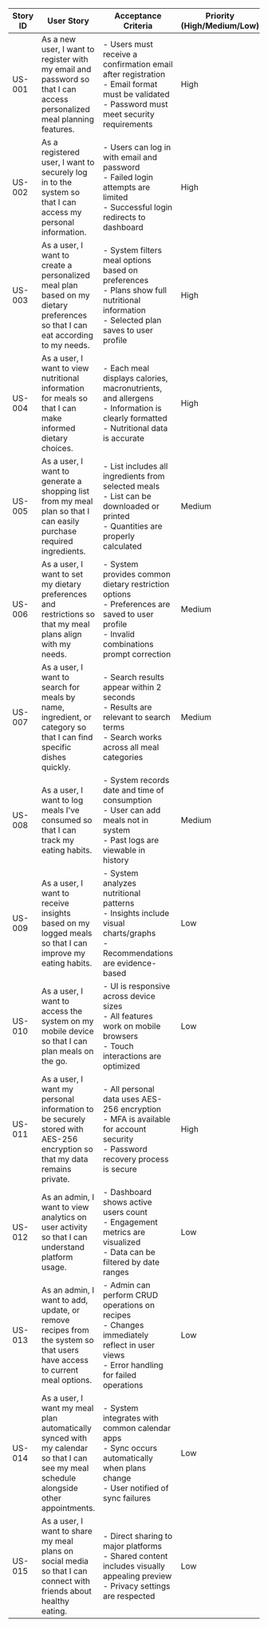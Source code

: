 | Story ID | User Story | Acceptance Criteria | Priority (High/Medium/Low) |
|----------|-----------|---------------------|----------------------------|
| US-001 | As a new user, I want to register with my email and password so that I can access personalized meal planning features. | - Users must receive a confirmation email after registration<br>- Email format must be validated<br>- Password must meet security requirements | High |
| US-002 | As a registered user, I want to securely log in to the system so that I can access my personal information. | - Users can log in with email and password<br>- Failed login attempts are limited<br>- Successful login redirects to dashboard | High |
| US-003 | As a user, I want to create a personalized meal plan based on my dietary preferences so that I can eat according to my needs. | - System filters meal options based on preferences<br>- Plans show full nutritional information<br>- Selected plan saves to user profile | High |
| US-004 | As a user, I want to view nutritional information for meals so that I can make informed dietary choices. | - Each meal displays calories, macronutrients, and allergens<br>- Information is clearly formatted<br>- Nutritional data is accurate | High |
| US-005 | As a user, I want to generate a shopping list from my meal plan so that I can easily purchase required ingredients. | - List includes all ingredients from selected meals<br>- List can be downloaded or printed<br>- Quantities are properly calculated | Medium |
| US-006 | As a user, I want to set my dietary preferences and restrictions so that my meal plans align with my needs. | - System provides common dietary restriction options<br>- Preferences are saved to user profile<br>- Invalid combinations prompt correction | Medium |
| US-007 | As a user, I want to search for meals by name, ingredient, or category so that I can find specific dishes quickly. | - Search results appear within 2 seconds<br>- Results are relevant to search terms<br>- Search works across all meal categories | Medium |
| US-008 | As a user, I want to log meals I've consumed so that I can track my eating habits. | - System records date and time of consumption<br>- User can add meals not in system<br>- Past logs are viewable in history | Medium |
| US-009 | As a user, I want to receive insights based on my logged meals so that I can improve my eating habits. | - System analyzes nutritional patterns<br>- Insights include visual charts/graphs<br>- Recommendations are evidence-based | Low |
| US-010 | As a user, I want to access the system on my mobile device so that I can plan meals on the go. | - UI is responsive across device sizes<br>- All features work on mobile browsers<br>- Touch interactions are optimized | Low |
| US-011 | As a user, I want my personal information to be securely stored with AES-256 encryption so that my data remains private. | - All personal data uses AES-256 encryption<br>- MFA is available for account security<br>- Password recovery process is secure | High |
| US-012 | As an admin, I want to view analytics on user activity so that I can understand platform usage. | - Dashboard shows active users count<br>- Engagement metrics are visualized<br>- Data can be filtered by date ranges | Low |
| US-013 | As an admin, I want to add, update, or remove recipes from the system so that users have access to current meal options. | - Admin can perform CRUD operations on recipes<br>- Changes immediately reflect in user views<br>- Error handling for failed operations | Low |
| US-014 | As a user, I want my meal plan automatically synced with my calendar so that I can see my meal schedule alongside other appointments. | - System integrates with common calendar apps<br>- Sync occurs automatically when plans change<br>- User notified of sync failures | Low |
| US-015 | As a user, I want to share my meal plans on social media so that I can connect with friends about healthy eating. | - Direct sharing to major platforms<br>- Shared content includes visually appealing preview<br>- Privacy settings are respected | Low |
